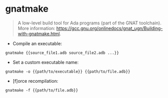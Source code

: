# gnatmake

> A low-level build tool for Ada programs (part of the GNAT toolchain).
> More information: <https://gcc.gnu.org/onlinedocs/gnat_ugn/Building-with-gnatmake.html>.

- Compile an executable:

`gnatmake {{source_file1.adb source_file2.adb ...}}`

- Set a custom executable name:

`gnatmake -o {{path/to/executable}} {{path/to/file.adb}}`

- [f]orce recompilation:

`gnatmake -f {{path/to/file.adb}}`
